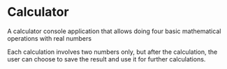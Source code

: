 # Calculator
A calculator console application that allows doing four basic mathematical operations with real numbers

Each calculation involves two numbers only, but after the calculation, the user can choose to save the result and use it for further calculations.